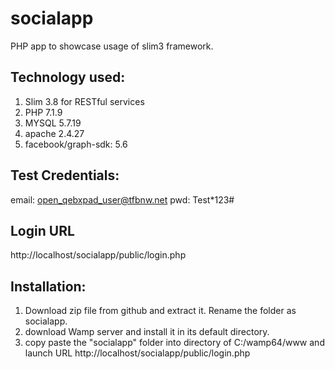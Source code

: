# socialapp
PHP app to showcase usage of slim3 framework.

Technology used:
---------------------
1) Slim 3.8 for RESTful services
2) PHP 7.1.9
3) MYSQL 5.7.19
4) apache 2.4.27
5) facebook/graph-sdk: 5.6

Test Credentials:
----------
email:
open_qebxpad_user@tfbnw.net
pwd:
Test*123#

Login URL
---------
http://localhost/socialapp/public/login.php

Installation:
----------------
1) Download zip file from github and extract it. Rename the folder as socialapp.
2) download Wamp server and install it in its default directory.
3) copy paste the "socialapp" folder into directory of C:/wamp64/www
and launch URL http://localhost/socialapp/public/login.php
